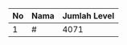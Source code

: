 | No | Nama            | Jumlah Level |
|----|-----------------|--------------|
| 1  | #    |    4071        |

